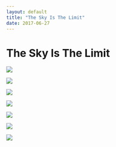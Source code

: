 ```yaml
---
layout: default
title: "The Sky Is The Limit"
date: 2017-06-27
---
```


# The Sky Is The Limit

![](http://i.imgur.com/fwo7rpK.jpg)



![](http://i.imgur.com/HcasiR9.jpg)



![](http://i.imgur.com/Grhw5BP.jpg)



![](http://i.imgur.com/kfeKwuZ.jpg)



![](http://i.imgur.com/sJaGx0Q.jpg)



![](http://i.imgur.com/hBsi0Z9.jpg)



![](http://i.imgur.com/rAahYQB.jpg?1)

